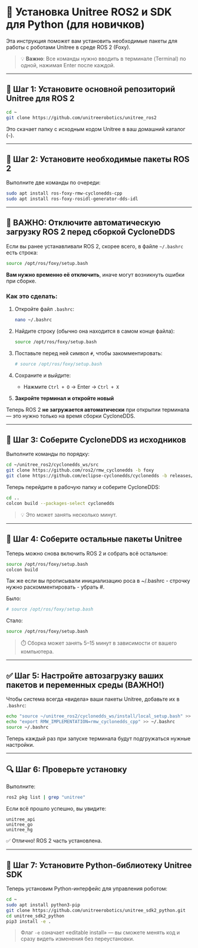 # 🐾 Установка Unitree ROS2 и SDK для Python (для новичков)

Эта инструкция поможет вам установить необходимые пакеты для работы с роботами Unitree в среде ROS 2 (Foxy).

> 💡 **Важно**: Все команды нужно вводить в терминале (Terminal) по одной, нажимая Enter после каждой.

---

## 🔧 Шаг 1: Установите основной репозиторий Unitree для ROS 2

```bash
cd ~
git clone https://github.com/unitreerobotics/unitree_ros2
```

Это скачает папку с исходным кодом Unitree в ваш домашний каталог (`~`).

---

## 🔌 Шаг 2: Установите необходимые пакеты ROS 2

Выполните две команды по очереди:

```bash
sudo apt install ros-foxy-rmw-cyclonedds-cpp
sudo apt install ros-foxy-rosidl-generator-dds-idl
```

---

## 🛑 ВАЖНО: Отключите автоматическую загрузку ROS 2 перед сборкой CycloneDDS

Если вы ранее устанавливали ROS 2, скорее всего, в файле `~/.bashrc` есть строка:

```bash
source /opt/ros/foxy/setup.bash
```

**Вам нужно временно её отключить**, иначе могут возникнуть ошибки при сборке.

### Как это сделать:

1. Откройте файл `.bashrc`:
   ```bash
   nano ~/.bashrc
   ```

2. Найдите строку (обычно она находится в самом конце файла):
   ```bash
   source /opt/ros/foxy/setup.bash
   ```

3. Поставьте перед ней символ `#`, чтобы закомментировать:
   ```bash
   # source /opt/ros/foxy/setup.bash
   ```

4. Сохраните и выйдите:
   - Нажмите `Ctrl + O` → Enter → `Ctrl + X`

5. **Закройте терминал и откройте новый** 

Теперь ROS 2 **не загружается автоматически** при открытии терминала — это нужно только на время сборки CycloneDDS.

---

## 🧱 Шаг 3: Соберите CycloneDDS из исходников

Выполните команды по порядку:

```bash
cd ~/unitree_ros2/cyclonedds_ws/src
git clone https://github.com/ros2/rmw_cyclonedds -b foxy
git clone https://github.com/eclipse-cyclonedds/cyclonedds -b releases/0.10.x
```

Теперь перейдите в рабочую папку и соберите CycloneDDS:

```bash
cd ..
colcon build --packages-select cyclonedds
```

> 💡 Это может занять несколько минут.

---

## 🧩 Шаг 4: Соберите остальные пакеты Unitree

Теперь можно снова включить ROS 2 и собрать всё остальное:

```bash
source /opt/ros/foxy/setup.bash
colcon build
```

Так же если вы прописывали инициализацию роса в ~/.bashrc - строчку нужно раскомментировать - убрать #.

Было:
```bash
# source /opt/ros/foxy/setup.bash
```
   
Стало:
```bash
source /opt/ros/foxy/setup.bash
```

> ⏱️ Сборка может занять 5–15 минут в зависимости от вашего компьютера.

---

## ✅ Шаг 5: Настройте автозагрузку ваших пакетов и переменных среды (ВАЖНО!)

Чтобы система всегда «видела» ваши пакеты Unitree, добавьте их в `.bashrc`:

```bash
echo "source ~/unitree_ros2/cyclonedds_ws/install/local_setup.bash" >> ~/.bashrc
echo "export RMW_IMPLEMENTATION=rmw_cyclonedds_cpp" >> ~/.bashrc
source ~/.bashrc
```

Теперь каждый раз при запуске терминала будут подгружаться нужные настройки.

---

## 🔍 Шаг 6: Проверьте установку

Выполните:

```bash
ros2 pkg list | grep "unitree"
```

Если всё прошло успешно, вы увидите:

```
unitree_api
unitree_go
unitree_hg
```

✅ Отлично! ROS 2 часть установлена.

---

## 🐍 Шаг 7: Установите Python-библиотеку Unitree SDK

Теперь установим Python-интерфейс для управления роботом:

```bash
cd ~
sudo apt install python3-pip
git clone https://github.com/unitreerobotics/unitree_sdk2_python.git
cd unitree_sdk2_python
pip3 install -e .
```

> Флаг `-e` означает «editable install» — вы сможете менять код и сразу видеть изменения без переустановки.
